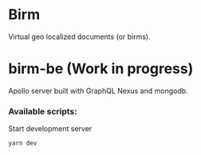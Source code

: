 
# Birm

Virtual geo localized documents (or birms).

# birm-be (Work in progress)

Apollo server built with GraphQL Nexus and mongodb.

### Available scripts:

Start development server
```
yarn dev
```
